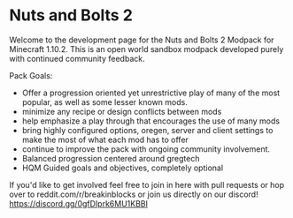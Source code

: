 # Nuts and Bolts 2
Welcome to the development page for the Nuts and Bolts 2 Modpack for Minecraft 1.10.2.
This is an open world sandbox modpack developed purely with continued community feedback.


Pack Goals:
* Offer a progression oriented yet unrestrictive play of many of the most popular, as well as some lesser known mods.
* minimize any recipe or design conflicts between mods
* help emphasize a play through that encourages the use of many mods
* bring highly configured options, oregen, server and client settings to make the most of what each mod has to offer
* continue to improve the pack with ongoing community involvement.
* Balanced progression centered around gregtech
* HQM Guided goals and objectives, completely optional

If you'd like to get involved feel free to join in here with pull requests or hop over to reddit.com/r/breakinblocks
or join us directly on our discord! https://discord.gg/0gfDIprk6MU1KBBI
